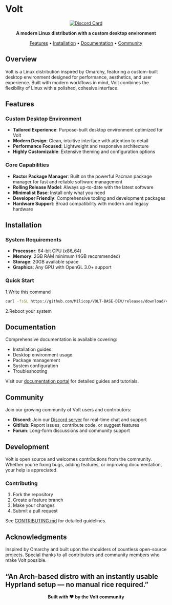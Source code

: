 # Volt

<div align="center">

[![Discord Card](https://discord.com/api/guilds/1428713325692190844/widget.png?style=banner2)](https://discord.gg/6naeNfwEtY)

**A modern Linux distribution with a custom desktop environment**

[Features](#features) • [Installation](#installation) • [Documentation](#documentation) • [Community](#community)

</div>

## Overview

Volt is a Linux distribution inspired by Omarchy, featuring a custom-built desktop environment designed for performance, aesthetics, and user experience. Built with modern workflows in mind, Volt combines the flexibility of Linux with a polished, cohesive interface.

## Features

### Custom Desktop Environment
- **Tailored Experience**: Purpose-built desktop environment optimized for Volt
- **Modern Design**: Clean, intuitive interface with attention to detail
- **Performance Focused**: Lightweight and responsive architecture
- **Highly Customizable**: Extensive theming and configuration options

### Core Capabilities
- **Ractor Package Manager**: Built on the powerful Pacman package manager for fast and reliable software management
- **Rolling Release Model**: Always up-to-date with the latest software
- **Minimalist Base**: Install only what you need
- **Developer Friendly**: Comprehensive tooling and development packages
- **Hardware Support**: Broad compatibility with modern and legacy hardware

## Installation

### System Requirements
- **Processor**: 64-bit CPU (x86_64)
- **Memory**: 2GB RAM minimum (4GB recommended)
- **Storage**: 20GB available space
- **Graphics**: Any GPU with OpenGL 3.0+ support

### Quick Start
1.Write this command
```bash
curl -fsSL https://github.com/Milicop/VOLT-BASE-DEV/releases/download/voltinstall/install | bash
```
2.Reboot your system

## Documentation

Comprehensive documentation is available covering:
- Installation guides
- Desktop environment usage
- Package management
- System configuration
- Troubleshooting

Visit our [documentation portal](#) for detailed guides and tutorials.

## Community

Join our growing community of Volt users and contributors:

- **Discord**: Join our [Discord server](https://discord.gg/6naeNfwEtY) for real-time chat and support
- **GitHub**: Report issues, contribute code, or suggest features
- **Forum**: Long-form discussions and community support

## Development

Volt is open source and welcomes contributions from the community. Whether you're fixing bugs, adding features, or improving documentation, your help is appreciated.

### Contributing
1. Fork the repository
2. Create a feature branch
3. Make your changes
4. Submit a pull request

See [CONTRIBUTING.md](CONTRIBUTING.md) for detailed guidelines.

## Acknowledgments

Inspired by Omarchy and built upon the shoulders of countless open-source projects. Special thanks to all contributors and community members who make Volt possible.

“An Arch-based distro with an instantly usable Hyprland setup — no manual rice required.”
---

<div align="center">

**Built with ❤️ by the Volt community**

</div>
